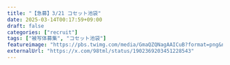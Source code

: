 ```yaml
---
title: "【急募】3/21 コセット池袋"
date: 2025-03-14T00:17:59+09:00
draft: false
categories: ["recruit"]
tags: ["被写体募集", "コセット池袋"]
featureimage: "https://pbs.twimg.com/media/GmaQZQNagAAICuB?format=png&name=4096x4096"
externalUrl: "https://x.com/98tml/status/1902369203451228543"
---
```




